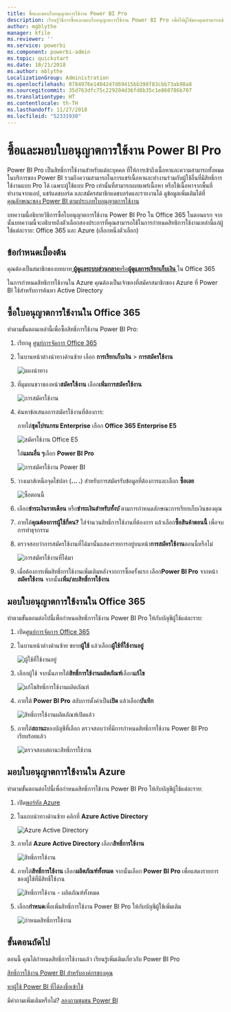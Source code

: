 ```yaml
---
title: ซื้อและมอบใบอนุญาตการใช้งาน Power BI Pro
description: เรียนรู้วิธีการซื้อและมอบใบอนุญาตการใช้งาน Power BI Pro เพื่อให้ผู้ใช้ของคุณสามารถเข้าถึงเนื้อหาและความสามารถทั้งหมดในบริการ BI Power ได้
author: mgblythe
manager: kfile
ms.reviewer: ''
ms.service: powerbi
ms.component: powerbi-admin
ms.topic: quickstart
ms.date: 10/21/2018
ms.author: mblythe
LocalizationGroup: Administration
ms.openlocfilehash: 0784976e1404247d69415bb398f83cbb73ab98a8
ms.sourcegitcommit: 35d763dfc75c229204d36fd8b35c1e860786b707
ms.translationtype: HT
ms.contentlocale: th-TH
ms.lasthandoff: 11/27/2018
ms.locfileid: "52331930"
---
```

# <a name="purchase-and-assign-power-bi-pro-licenses"></a>ซื้อและมอบใบอนุญาตการใช้งาน Power BI Pro

Power BI Pro เป็นสิทธิ์การใช้งานสำหรับแต่ละบุคคล ที่ให้การเข้าถึงเนื้อหาและความสามารถทั้งหมดในบริการของ Power BI รวมถึงความสามารถในการแชร์เนื้อหาและทำงานร่วมกับผู้ใช้อื่นที่มีสิทธิ์การใช้งานแบบ Pro ได้ เฉพาะผู้ใช้แบบ Pro เท่านั้นที่สามารถเผยแพร่เนื้อหา หรือใช้เนื้อหาจากพื้นที่ทำงานจากแอป, แชร์แดชบอร์ด และสมัครสมาชิกแดชบอร์ดและรายงานได้ ดูข้อมูลเพิ่มเติมได้ที่ [คุณลักษณะของ Power BI ตามประเภทใบอนุญาตการใช้งาน](service-features-license-type.md)

บทความนี้อธิบายวิธีการซื้อใบอนุญาตการใช้งาน Power BI Pro ใน Office 365 ในตอนแรก จากนั้นบทความนี้จะอธิบายถึงตัวเลือกสองประการที่คุณสามารถใช้ในการกำหนดสิทธิการใช้งานเหล่านี้แก่ผู้ใช้แต่ละราย: Office 365 และ Azure (เลือกหนึ่งตัวเลือก)

## <a name="prerequisites"></a>ข้อกำหนดเบื้องต้น

คุณต้องเป็นสมาชิกของบทบาท[ **ผู้ดูแลระบบส่วนกลาง**หรือ**ผู้ดูแลการเรียกเก็บเงิน** ](https://support.office.com/article/about-office-365-admin-roles-da585eea-f576-4f55-a1e0-87090b6aaa9d?ui=en-US&rs=en-US&ad=US)ใน Office 365

ในการกำหนดสิทธิการใช้งานใน Azure คุณต้องเป็นเจ้าของที่สมัครสมาชิกของ Azure ที่ Power BI ใช้สำหรับการค้นหา Active Directory

## <a name="purchase-licenses-in-office-365"></a>ซื้อใบอนุญาตการใช้งานใน Office 365

ทำตามขั้นตอนเหล่านี้เพื่อซื้อสิทธิ์การใช้งาน Power BI Pro:

1. เรียกดู [ศูนย์การจัดการ Office 365](https://portal.office.com/adminportal/home#/homepage)

2. ในบานหน้าต่างนำทางด้านซ้าย เลือก **การเรียกเก็บเงิน** > **การสมัครใช้งาน**

    ![แผงนำทาง](media/service-admin-purchasing-power-bi-pro/service-purchasing-power-bi-pro-01.png)

3. ที่มุมบนขวาของหน้า**สมัครใช้งาน** เลือก**เพิ่มการสมัครใช้งาน**

    ![การสมัครใช้งาน](media/service-admin-purchasing-power-bi-pro/service-purchasing-power-bi-pro-02.png)

4. ค้นหาข้อเสนอการสมัครใช้งานที่ต้องการ:

    ภายใต้**ชุดโปรแกรม Enterprise** เลือก **Office 365 Enterprise E5**

    ![สมัครใช้งาน Office E5](media/service-admin-purchasing-power-bi-pro/service-purchasing-power-bi-pro-03.png)

    ใต้**แผนอื่น ๆ**เลือก **Power BI Pro**

    ![การสมัครใช้งาน Power BI](media/service-admin-purchasing-power-bi-pro/service-purchasing-power-bi-pro-04.png)

5. วางเมาส์เหนือจุดไข่ปลา (**... .**) สำหรับการสมัครรับข้อมูลที่ต้องการและเลือก **ซื้อเลย**

    ![ซื้อตอนนี้](media/service-admin-purchasing-power-bi-pro/service-purchasing-power-bi-pro-05.png)

6. เลือก**ชำระเงินรายเดือน** หรือ**ชำระเงินสำหรับทั้งป** ีตามการกำหนดลักษณะการเรียกเก็บเงินของคุณ

7. ภายใต้**คุณต้องการผู้ใช้กี่คน?** ใส่จำนวนสิทธิ์การใช้งานที่ต้องการ แล้วเลือก**ซื้อสินค้าตอนนี้** เพื่อจบการทำธุรกรรม

8. ตรวจสอบว่าการสมัครใช้งานที่ได้มานั้นแสดงรายการอยู่บนหน้า**การสมัครใช้งาน**ตอนนี้หรือไม่

   ![การสมัครใช้งานที่ได้มา](media/service-admin-purchasing-power-bi-pro/service-purchasing-power-bi-pro-06.png)

9. เมื่อต้องการเพิ่มสิทธิ์การใช้งานเพิ่มเติมหลังจากการซื้อครั้งแรก เลือก**Power BI Pro** จากหน้า**สมัครใช้งาน** จากนั้น**เพิ่ม/ลบสิทธิ์การใช้งาน**

## <a name="assign-licenses-in-office-365"></a>มอบใบอนุญาตการใช้งานใน Office 365

ทำตามขั้นตอนต่อไปนี้เพื่อกำหนดสิทธิ์การใช้งาน Power BI Pro ให้กับบัญชีผู้ใช้แต่ละราย:

1. เปิด[ศูนย์การจัดการ Office 365](https://portal.office.com/adminportal/home#/homepage)

2. ในบานหน้าต่างด้านซ้าย ขยาย**ผู้ใช้** แล้วเลือก**ผู้ใช้ที่ใช้งานอยู่**

    ![ผู้ใช้ที่ใช้งานอยู่](media/service-admin-purchasing-power-bi-pro/service-assigning-power-bi-pro-licenses-05.png)

3. เลือกผู้ใช้ จากนั้นภายใต้**สิทธิ์การใช้งานผลิตภัณฑ์**เลือก**แก้ไข**

    ![แก้ไขสิทธิ์การใช้งานผลิตภัณฑ์](media/service-admin-purchasing-power-bi-pro/service-assigning-power-bi-pro-licenses-06.png)

4. ภายใต้ **Power BI Pro** สลับการตั้งค่าเป็น**เปิด** แล้วเลือก**บันทึก**

    ![สิทธิ์การใช้งานผลิตภัณฑ์เปิดแล้ว](media/service-admin-purchasing-power-bi-pro/service-assigning-power-bi-pro-licenses-07.png)

5. ภายใต้**สถานะ**ของบัญชีที่เลือก ตรวจสอบว่าที่มีการกำหนดสิทธิ์การใช้งาน Power BI Pro เรียบร้อยแล้ว

    ![ตรวจสอบสถานะสิทธิ์การใช้งาน](media/service-admin-purchasing-power-bi-pro/service-assigning-power-bi-pro-licenses-08.png)

## <a name="assign-licenses-in-azure"></a>มอบใบอนุญาตการใช้งานใน Azure

ทำตามขั้นตอนต่อไปนี้เพื่อกำหนดสิทธิ์การใช้งาน Power BI Pro ให้กับบัญชีผู้ใช้แต่ละราย:

1. เปิด[พอร์ทัล Azure](https://ms.portal.azure.com/#@microsoft.onmicrosoft.com/dashboard/private/39bc3cf7-31a4-43f6-954c-f2d69ca2f0)

2. ในแถบนำทางด้านซ้าย คลิกที่ **Azure Active Directory**

    ![Azure Active Directory](media/service-admin-purchasing-power-bi-pro/service-assigning-power-bi-pro-licenses-01.png)

3. ภายใต้ **Azure Active Directory** เลือก**สิทธิ์การใช้งาน**

    ![สิทธิ์การใช้งาน](media/service-admin-purchasing-power-bi-pro/service-assigning-power-bi-pro-licenses-02.png)

4. ภายใต้**สิทธิ์การใช้งาน** เลือก**ผลิตภัณฑ์ทั้งหมด** จากนั้นเลือก **Power BI Pro** เพื่อแสดงรายการของผู้ใช้ที่มีสิทธิ์ใช้งาน

    ![สิทธิ์การใช้งาน - ผลิตภัณฑ์ทั้งหมด](media/service-admin-purchasing-power-bi-pro/service-assigning-power-bi-pro-licenses-03.png)

5. เลือก**กำหนด**เพื่อเพิ่มสิทธิ์การใช้งาน Power BI Pro ให้กับบัญชีผู้ใช้เพิ่มเติม

    ![กำหนดสิทธิ์การใช้งาน](media/service-admin-purchasing-power-bi-pro/service-assigning-power-bi-pro-licenses-04.png)

## <a name="next-steps"></a>ขั้นตอนถัดไป

ตอนนี้ คุณได้กำหนดสิทธิ์การใช้งานแล้ว เรียนรู้เพิ่มเติมเกี่ยวกับ Power BI Pro

[สิทธิ์การใช้งาน Power BI สำหรับองค์กรของคุณ](service-admin-licensing-organization.md)

[หาผู้ใช้ Power BI ที่ได้ลงชื่อเข้าใช้](service-admin-access-usage.md)

มีคำถามเพิ่มเติมหรือไม่? [ลองถามชุมชน Power BI](https://community.powerbi.com/)
